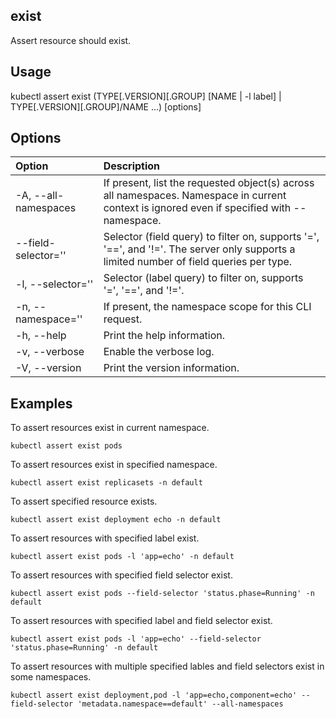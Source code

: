 ## exist

Assert resource should exist.

## Usage

kubectl assert exist (TYPE[.VERSION][.GROUP] [NAME | -l label] | TYPE[.VERSION][.GROUP]/NAME ...) [options]

## Options

| Option                  | Description
|:------------------------|:-----------
| -A, --all-namespaces    | If present, list the requested object(s) across all namespaces. Namespace in current context is ignored even if specified with --namespace.
|     --field-selector='' | Selector (field query) to filter on, supports '=', '==', and '!='. The server only supports a limited number of field queries per type.
| -l, --selector=''       | Selector (label query) to filter on, supports '=', '==', and '!='.
| -n, --namespace=''      | If present, the namespace scope for this CLI request.
| -h, --help              | Print the help information.
| -v, --verbose           | Enable the verbose log.
| -V, --version           | Print the version information.

## Examples

To assert resources exist in current namespace.
```shell
kubectl assert exist pods
```

To assert resources exist in specified namespace.
```shell
kubectl assert exist replicasets -n default
```

To assert specified resource exists.
```shell
kubectl assert exist deployment echo -n default
```

To assert resources with specified label exist.
```shell
kubectl assert exist pods -l 'app=echo' -n default
```

To assert resources with specified field selector exist.
```shell
kubectl assert exist pods --field-selector 'status.phase=Running' -n default
```

To assert resources with specified label and field selector exist.
```shell
kubectl assert exist pods -l 'app=echo' --field-selector 'status.phase=Running' -n default
```

To assert resources with multiple specified lables and field selectors exist in some namespaces.
```shell
kubectl assert exist deployment,pod -l 'app=echo,component=echo' --field-selector 'metadata.namespace==default' --all-namespaces
```